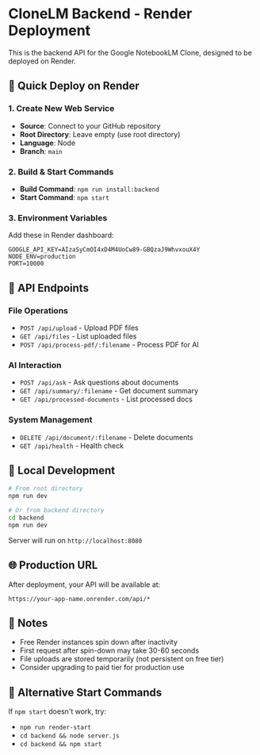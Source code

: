 # CloneLM Backend - Render Deployment

This is the backend API for the Google NotebookLM Clone, designed to be deployed on Render.

## 🚀 Quick Deploy on Render

### 1. Create New Web Service
- **Source**: Connect to your GitHub repository
- **Root Directory**: Leave empty (use root directory)
- **Language**: Node
- **Branch**: `main`

### 2. Build & Start Commands
- **Build Command**: `npm run install:backend`
- **Start Command**: `npm start`

### 3. Environment Variables
Add these in Render dashboard:
```env
GOOGLE_API_KEY=AIzaSyCmOI4xD4M4UoCw89-GBQzaJ9WhvxouX4Y
NODE_ENV=production
PORT=10000
```

## 📡 API Endpoints

### File Operations
- `POST /api/upload` - Upload PDF files
- `GET /api/files` - List uploaded files
- `POST /api/process-pdf/:filename` - Process PDF for AI

### AI Interaction
- `POST /api/ask` - Ask questions about documents
- `GET /api/summary/:filename` - Get document summary
- `GET /api/processed-documents` - List processed docs

### System Management
- `DELETE /api/document/:filename` - Delete documents
- `GET /api/health` - Health check

## 🔧 Local Development

```bash
# From root directory
npm run dev

# Or from backend directory
cd backend
npm run dev
```

Server will run on `http://localhost:8080`

## 🌐 Production URL

After deployment, your API will be available at:
```
https://your-app-name.onrender.com/api/*
```

## 📝 Notes

- Free Render instances spin down after inactivity
- First request after spin-down may take 30-60 seconds
- File uploads are stored temporarily (not persistent on free tier)
- Consider upgrading to paid tier for production use

## 🔧 Alternative Start Commands

If `npm start` doesn't work, try:
- `npm run render-start`
- `cd backend && node server.js`
- `cd backend && npm start`
